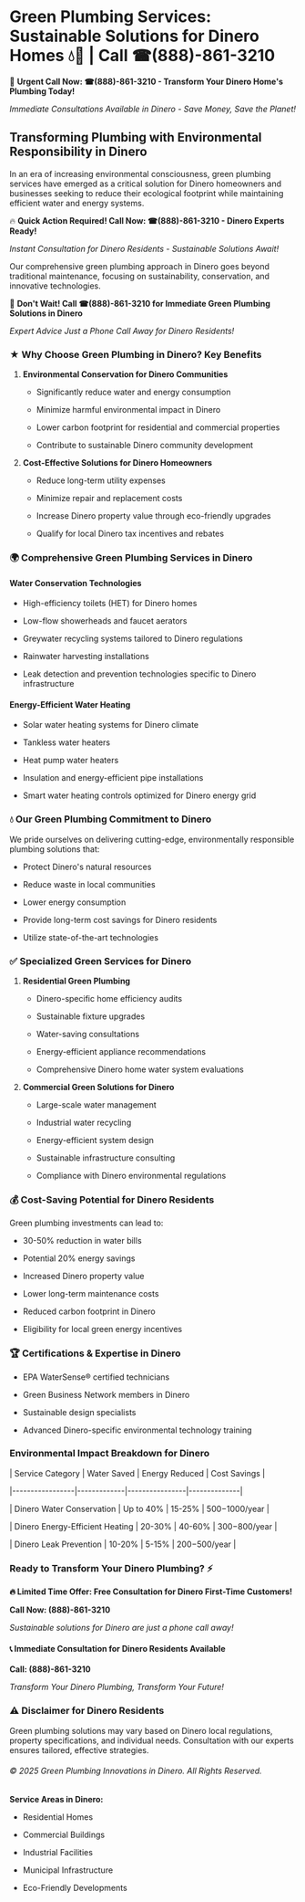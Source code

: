 # Green Plumbing Services: Sustainable Solutions for Dinero Homes 💧🌿 | Call ☎(888)-861-3210

🚨 **Urgent Call Now: ☎(888)-861-3210 - Transform Your Dinero Home's Plumbing Today!**
*Immediate Consultations Available in Dinero - Save Money, Save the Planet!*

## Transforming Plumbing with Environmental Responsibility in Dinero

In an era of increasing environmental consciousness, green plumbing services have emerged as a critical solution for Dinero homeowners and businesses seeking to reduce their ecological footprint while maintaining efficient water and energy systems. 

🔥 **Quick Action Required! Call Now: ☎(888)-861-3210 - Dinero Experts Ready!**
*Instant Consultation for Dinero Residents - Sustainable Solutions Await!*

Our comprehensive green plumbing approach in Dinero goes beyond traditional maintenance, focusing on sustainability, conservation, and innovative technologies.

🚨 **Don't Wait! Call ☎(888)-861-3210 for Immediate Green Plumbing Solutions in Dinero**
*Expert Advice Just a Phone Call Away for Dinero Residents!*

### ★ Why Choose Green Plumbing in Dinero? Key Benefits

1. **Environmental Conservation for Dinero Communities** 
   - Significantly reduce water and energy consumption
   - Minimize harmful environmental impact in Dinero
   - Lower carbon footprint for residential and commercial properties
   - Contribute to sustainable Dinero community development

2. **Cost-Effective Solutions for Dinero Homeowners** 
   - Reduce long-term utility expenses
   - Minimize repair and replacement costs
   - Increase Dinero property value through eco-friendly upgrades
   - Qualify for local Dinero tax incentives and rebates

### 🌍 Comprehensive Green Plumbing Services in Dinero

#### Water Conservation Technologies
- High-efficiency toilets (HET) for Dinero homes
- Low-flow showerheads and faucet aerators
- Greywater recycling systems tailored to Dinero regulations
- Rainwater harvesting installations
- Leak detection and prevention technologies specific to Dinero infrastructure

#### Energy-Efficient Water Heating
- Solar water heating systems for Dinero climate
- Tankless water heaters
- Heat pump water heaters
- Insulation and energy-efficient pipe installations
- Smart water heating controls optimized for Dinero energy grid

### 💧 Our Green Plumbing Commitment to Dinero

We pride ourselves on delivering cutting-edge, environmentally responsible plumbing solutions that:
- Protect Dinero's natural resources
- Reduce waste in local communities
- Lower energy consumption
- Provide long-term cost savings for Dinero residents
- Utilize state-of-the-art technologies

### ✅ Specialized Green Services for Dinero

1. **Residential Green Plumbing**
   - Dinero-specific home efficiency audits
   - Sustainable fixture upgrades
   - Water-saving consultations
   - Energy-efficient appliance recommendations
   - Comprehensive Dinero home water system evaluations

2. **Commercial Green Solutions for Dinero**
   - Large-scale water management
   - Industrial water recycling
   - Energy-efficient system design
   - Sustainable infrastructure consulting
   - Compliance with Dinero environmental regulations

### 💰 Cost-Saving Potential for Dinero Residents

Green plumbing investments can lead to:
- 30-50% reduction in water bills
- Potential 20% energy savings
- Increased Dinero property value
- Lower long-term maintenance costs
- Reduced carbon footprint in Dinero
- Eligibility for local green energy incentives

### 🏆 Certifications & Expertise in Dinero

- EPA WaterSense® certified technicians
- Green Business Network members in Dinero
- Sustainable design specialists
- Advanced Dinero-specific environmental technology training

### Environmental Impact Breakdown for Dinero

| Service Category | Water Saved | Energy Reduced | Cost Savings |
|-----------------|-------------|----------------|--------------|
| Dinero Water Conservation | Up to 40% | 15-25% | $500-$1000/year |
| Dinero Energy-Efficient Heating | 20-30% | 40-60% | $300-$800/year |
| Dinero Leak Prevention | 10-20% | 5-15% | $200-$500/year |

### Ready to Transform Your Dinero Plumbing? ⚡

**🔥 Limited Time Offer: Free Consultation for Dinero First-Time Customers!**

**Call Now: (888)-861-3210**
*Sustainable solutions for Dinero are just a phone call away!*

#### 📞 Immediate Consultation for Dinero Residents Available

**Call: (888)-861-3210**
*Transform Your Dinero Plumbing, Transform Your Future!*

### ⚠️ Disclaimer for Dinero Residents

Green plumbing solutions may vary based on Dinero local regulations, property specifications, and individual needs. Consultation with our experts ensures tailored, effective strategies.

###### © 2025 Green Plumbing Innovations in Dinero. All Rights Reserved.

**Service Areas in Dinero:** 
- Residential Homes
- Commercial Buildings
- Industrial Facilities
- Municipal Infrastructure
- Eco-Friendly Developments